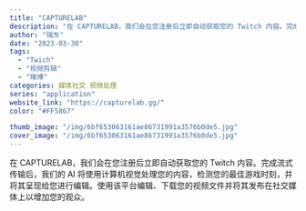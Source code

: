 ```yaml
---
title: "CAPTURELAB"
description: "在 CAPTURELAB，我们会在您注册后立即自动获取您的 Twitch 内容。完成流式传输后，我们的 AI 将使用计算"
author: "瑞东"
date: "2023-03-30"
tags:
  - "Twich"
  - "视频剪辑"
  - "赌博"
categories: 媒体社交 视频处理
series: "application"
website_link: "https://capturelab.gg/"
color: "#FF5867"

thumb_image: "/img/6bf653063161ae86731991a3576b0de5.jpg"
cover_image: "/img/6bf653063161ae86731991a3576b0de5.jpg"
---
```


在 CAPTURELAB，我们会在您注册后立即自动获取您的 Twitch 内容。完成流式传输后，我们的 AI 将使用计算机视觉处理您的内容，检测您的最佳游戏时刻，并将其呈现给您进行编辑。使用该平台编辑、下载您的视频文件并将其发布在社交媒体上以增加您的观众。 